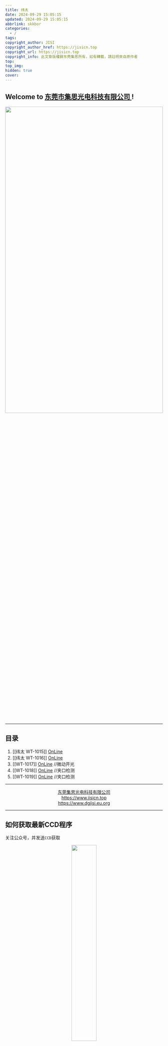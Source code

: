 ```yaml
---
title: 纬太
date: 2024-09-29 15:05:15
updated: 2024-09-29 15:05:15
abbrlink: skkbor
categories:
  - /
tags: 
copyright_author: JISI
copyright_author_href: https://jisicn.top
copyright_url: https://jisicn.top
copyright_info: 此文章版權歸东莞集思所有，如有轉載，請註明來自原作者
top: 
top_img: 
hidden: true
cover:
---
```

## Welcome to [东莞市集思光电科技有限公司 ](https://jisicn.top) ! 
<div align="center"><img src="https://tc.jisicn.top/img/202405031228351.jpeg" width="100%" height="50%"></img></div>

---

## 目录
1. [[纬太 WT-1015]]  [OnLine](https://www.jisicn.top/WT-1015)
2. [[纬太 WT-1016]]  [OnLine](https://www.jisicn.top/WT-1016)
3. [[WT-1017]]  [OnLine](https://www.jisicn.top/WT-1017)   //微动开光
4. [[WT-1018]]  [OnLine](https://www.jisicn.top/WT-1018)   //夹口检测
5. [[WT-1019]]  [OnLine](https://www.jisicn.top/WT-1019)   //夹口检测



---

<center><a href="https://www.jisicn.top" target="_blank">东莞集思光电科技有限公司</a></center>
<center><a href="https://www.jisicn.top" target="_blank">https://www.jisicn.top</a></center>
<center><a href="Https://www.dgjisi.eu.org" target="_blank">https://www.dgjisi.eu.org</a></center>

----

## 如何获取最新CCD程序
关注公众号，并发送`CCD`获取

<div align="center">
    <img src="https://tc.jisicn.top/img/202404251607047.png" width="40%" height="40%"></img>
</div>

------

<div align='center' ><font size='50'>END THANKS</font></div>
<div align='center'><font size='3'><b>联系人：周生  18029199900 「dgjisi@foxmail.com」</b></font></div>